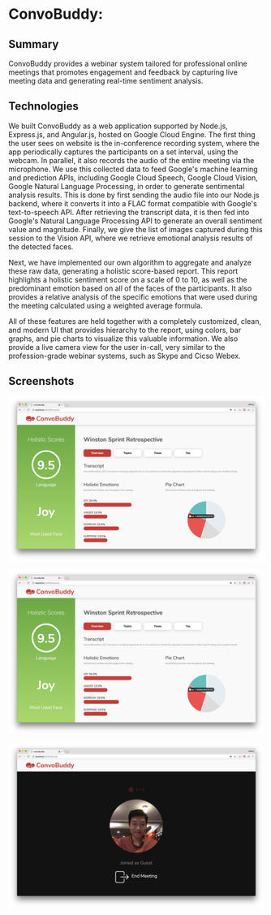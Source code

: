 # ConvoBuddy:

## Summary
ConvoBuddy provides a webinar system tailored for professional online meetings that promotes engagement and feedback by capturing live meeting data and generating real-time sentiment analysis.

## Technologies
We built ConvoBuddy as a web application supported by Node.js, Express.js, and Angular.js, hosted on Google Cloud Engine. The first thing the user sees on website is the in-conference recording system, where the app periodically captures the participants on a set interval, using the webcam. In parallel, it also records the audio of the entire meeting via the microphone. We use this collected data to feed Google's machine learning and prediction APIs, including Google Cloud Speech, Google Cloud Vision, Google Natural Language Processing, in order to generate sentimental analysis results. This is done by first sending the audio file into our Node.js backend, where it converts it into a FLAC format compatible with Google's text-to-speech API. After retrieving the transcript data, it is then fed into Google's Natural Language Processing API to generate an overall sentiment value and magnitude. Finally, we give the list of images captured during this session to the Vision API, where we retrieve emotional analysis results of the detected faces.

Next, we have implemented our own algorithm to aggregate and analyze these raw data, generating a holistic score-based report. This report highlights a holistic sentiment score on a scale of 0 to 10, as well as the predominant emotion based on all of the faces of the participants. It also provides a relative analysis of the specific emotions that were used during the meeting calculated using a weighted average formula.

All of these features are held together with a completely customized, clean, and modern UI that provides hierarchy to the report, using colors, bar graphs, and pie charts to visualize this valuable information. We also provide a live camera view for the user in-call, very similar to the profession-grade webinar systems, such as Skype and Cicso Webex.

## Screenshots
![alt text](https://raw.githubusercontent.com/BeanRider/hack-harvard-17/master/Screen%20Shot%202017-10-22%20at%205.11.11%20AM.png)

![alt text](https://raw.githubusercontent.com/BeanRider/hack-harvard-17/master/Screen%20Shot%202017-10-22%20at%205.11.11%20AM.png)

![alt text](https://raw.githubusercontent.com/BeanRider/hack-harvard-17/master/Screen%20Shot%202017-10-22%20at%205.05.12%20AM.png)

